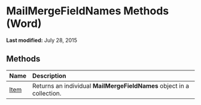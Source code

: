 
# MailMergeFieldNames Methods (Word)

 **Last modified:** July 28, 2015


## Methods



|**Name**|**Description**|
|:-----|:-----|
| [Item](c8907f5e-a82b-c47d-8690-7586f25b975e.md)|Returns an individual  **MailMergeFieldNames** object in a collection.|

